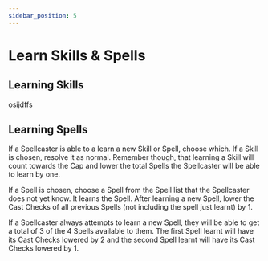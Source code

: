 ```yaml
---
sidebar_position: 5
---
```

# Learn Skills & Spells
## Learning Skills

osijdffs
## Learning Spells

If a Spellcaster is able to a learn a new Skill or Spell, choose which. If a Skill is chosen, resolve it as normal. Remember though, that learning a Skill will count towards the Cap and lower the total Spells the Spellcaster will be able to learn by one.

If a Spell is chosen, choose a Spell from the Spell list that the Spellcaster does not yet know. It learns the Spell. After learning a new Spell, lower the Cast Checks of all previous Spells (not including the spell just learnt) by 1.

If a Spellcaster always attempts to learn a new Spell, they will be able to get a total of 3 of the 4 Spells available to them. The first Spell learnt will have its Cast Checks lowered by 2 and the second Spell learnt will have its Cast Checks lowered by 1.
